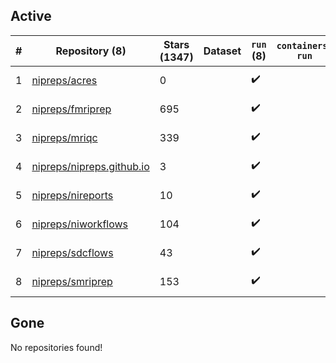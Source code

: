 ## Active
| # | Repository (8) | Stars (1347) | Dataset | `run` (8) | `containers-run` | Last Modified |
| --- | --- | --- | --- | --- | --- | --- |
| 1 | [nipreps/acres](https://github.com/nipreps/acres) | 0 |  | :heavy_check_mark: |  | 2025-10-01 14:14:42+00:00 |
| 2 | [nipreps/fmriprep](https://github.com/nipreps/fmriprep) | 695 |  | :heavy_check_mark: |  | 2025-10-07 00:52:55+00:00 |
| 3 | [nipreps/mriqc](https://github.com/nipreps/mriqc) | 339 |  | :heavy_check_mark: |  | 2025-09-08 09:18:54+00:00 |
| 4 | [nipreps/nipreps.github.io](https://github.com/nipreps/nipreps.github.io) | 3 |  | :heavy_check_mark: |  | 2025-10-06 03:03:18+00:00 |
| 5 | [nipreps/nireports](https://github.com/nipreps/nireports) | 10 |  | :heavy_check_mark: |  | 2025-10-13 21:42:53+00:00 |
| 6 | [nipreps/niworkflows](https://github.com/nipreps/niworkflows) | 104 |  | :heavy_check_mark: |  | 2025-10-06 23:19:11+00:00 |
| 7 | [nipreps/sdcflows](https://github.com/nipreps/sdcflows) | 43 |  | :heavy_check_mark: |  | 2025-10-13 21:42:52+00:00 |
| 8 | [nipreps/smriprep](https://github.com/nipreps/smriprep) | 153 |  | :heavy_check_mark: |  | 2025-10-13 21:43:05+00:00 |

## Gone
No repositories found!
